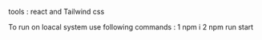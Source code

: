 tools : react  and Tailwind css 

To run on loacal  system use following commands : 
1 npm i 
2 npm run start 
